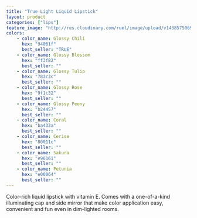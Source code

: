 ```yaml
---
title: "True Light Liquid Lipstick"
layout: product
categories: ["lips"]
feature_image: "http://res.cloudinary.com/ruel/image/upload/v1438575069/fs/True_Light_PB246686.jpg"
colors:
    - color_name: Glossy Chili 
      hex: "94061f"
      best_seller: "TRUE"
    - color_name: Glossy Blossom 
      hex: "ff3f82"
      best_seller: ""
    - color_name: Glossy Tulip 
      hex: "783c3c"
      best_seller: ""
    - color_name: Glossy Rose 
      hex: "9f1c32"
      best_seller: ""
    - color_name: Glossy Peony 
      hex: "b24457"
      best_seller: ""
    - color_name: Coral 
      hex: "ba433a"
      best_seller: ""
    - color_name: Cerise 
      hex: "80011c"
      best_seller: ""
    - color_name: Sakura
      hex: "e96161"
      best_seller: ""
    - color_name: Petunia 
      hex: "e00064"
      best_seller: ""
---
```

Color-rich liquid lipstick with vitamin E. Comes with a one-of-a-kind illuminating cap and side mirror that make color application easy, convenient and fun even in dim-lighted rooms.